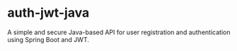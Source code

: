 # auth-jwt-java
A simple and secure Java-based API for user registration and authentication using Spring Boot and JWT.
